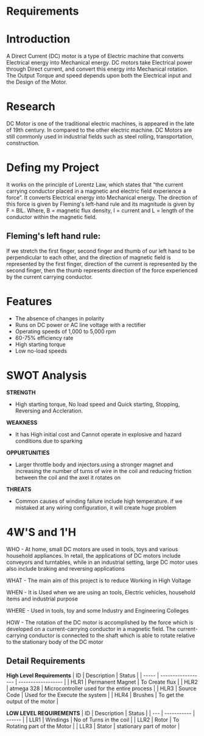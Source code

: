 # Requirements
# Introduction
   A Direct Current (DC) motor is a type of Electric machine that converts Electrical energy into Mechanical energy. DC motors take Electrical power through Direct current, and convert this energy into Mechanical rotation. The Output Torque and speed depends upon both the Electrical input and the Design of the Motor.
# Research
DC Motor is one  of the  traditional electric  machines, is  appeared in the late  of 19th century. In compared to the other electric machine. DC Motors are still commonly used in industrial fields such as steel rolling, transportation, construction.
# Defing my Project
It works on the principle of Lorentz Law, which states that “the current carrying conductor placed in a magnetic and electric field experience a force”.
It converts Electrical energy into Mechanical energy.
The direction of this force is given by Fleming's left-hand rule and its magnitude is given by F = BIL. Where, B = magnetic flux density, I = current and L = length of the conductor within the magnetic field. 
## Fleming's left hand rule:
If we stretch the first finger, second finger and thumb of our left hand to be perpendicular to each other, and the direction of magnetic field is represented by the first finger, direction of the current is represented by the second finger, then the thumb represents direction of the force experienced by the current carrying conductor.
# Features
* The absence of changes in polarity
* Runs on DC power or AC line voltage with a rectifier
* Operating speeds of 1,000 to 5,000 rpm
* 60-75% efficiency rate
* High starting torque
* Low no-load speeds
# SWOT Analysis
__STRENGTH__
* High starting torque, No load speed and Quick starting, Stopping, Reversing and Accleration.

__WEAKNESS__
* It has High initial cost and Cannot operate in explosive and hazard conditions due to sparking

__OPPURTUNITIES__
* Larger throttle body and injectors.using a stronger magnet and increasing the number of turns of wire in the coil and reducing friction between the coil and the axel it rotates on

__THREATS__
* Common causes of winding failure include high temperature. if we mistaked at any wiring configuration, it will create huge problem

# 4W'S and 1'H
WHO -  At home, small DC motors are used in tools, toys and various household appliances. In retail, the applications of DC motors include conveyors and turntables, while in an industrial setting, large DC motor uses also include braking and reversing applications

WHAT - The main aim of this project is to reduce Working in High Voltage

WHEN - It is Used when we are using an tools, Electric vehicles, household items and industrial purpose

WHERE - Used in tools, toy and some Industry and Engineering Colleges

HOW - The rotation of the DC motor is accomplished by the force which is developed on a current-carrying conductor in a magnetic field. The current-carrying conductor is connected to the shaft which is able to rotate relative to the stationary body of the DC motor
## Detail Requirements
__High Level Requirements__
|   ID  |     Description    |       Status       |
| ----- | ------------------ | ------------------ |
| HLR1  | Permanent Magnet | To Create flux |
| HLR2  | atmega 328 | Microcontroller used for the entire process |
| HLR3  | Source Code | Used for the Execute the system |
| HLR4  | Brushes | To get the output of the motor |

__LOW LEVEL REQUIREMENTS__
| ID  | Description | Status |
| --- | ----------- | ------ |
| LLR1 | Windings | No of Turns in the coil |
| LLR2 | Rotor | To Rotating part of the Motor |
| LLR3 | Stator | stationary part of motor |

